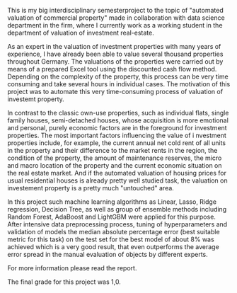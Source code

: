 This is my big interdisciplinary semesterproject to the topic of "automated valuation of commercial property" made in collaboration with data science department in the firm, where I currently work as a working student in the department of valuation of investment real-estate. 

As an expert in the valuation of investment properties with many years of experience, I have already been able to value several thousand properties throughout Germany. The valuations of the properties were carried out by means of a prepared Excel tool using the discounted cash flow method. Depending on the complexity of the property, this process can be very time consuming and take several hours in individual cases. The motivation of this project was to automate this very time-consuming process of valuation of investemt property. 

In contrast to the classic own-use properties, such as individual flats, single family houses, semi-detached houses, whose acquisition is more emotional and personal, purely economic factors are in the foreground for investment properties. The most important factors influencing the value of i nvestment properties include, for example, the current annual net cold rent of all units in the property and their difference to the market rents in the region, the condition of the property, the amount of maintenance reserves, the micro and macro location of the property and the current economic situation on the real estate market. And if the automated valuation of housing prices for usual residential houses is already pretty well studied task, the valuation on investement property is a pretty much "untouched" area.   

In this project such machine learning algorithms as Linear, Lasso, Ridge regression, Decision Tree, as well as group of ensemble methods including Random Forest, AdaBoost and LightGBM were applied for this purpose. After intensive data preprocessing process, tuning of hyperparameters and validation of models the median absolute percentage error (best suitable metric for this task) on the test set for the best model of about 8% was achieved which is a very good result, that even outperforms the average error spread in the manual evaluation of objects by different experts.

For more information please read the report. 

The final grade for this project was 1,0. 